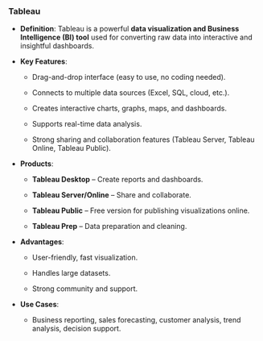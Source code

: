 ### **Tableau**

* **Definition**: Tableau is a powerful **data visualization and Business Intelligence (BI) tool** used for converting raw data into interactive and insightful dashboards.

* **Key Features**:

  * Drag-and-drop interface (easy to use, no coding needed).

  * Connects to multiple data sources (Excel, SQL, cloud, etc.).

  * Creates interactive charts, graphs, maps, and dashboards.

  * Supports real-time data analysis.

  * Strong sharing and collaboration features (Tableau Server, Tableau Online, Tableau Public).

* **Products**:

  * **Tableau Desktop** – Create reports and dashboards.

  * **Tableau Server/Online** – Share and collaborate.

  * **Tableau Public** – Free version for publishing visualizations online.

  * **Tableau Prep** – Data preparation and cleaning.

* **Advantages**:

  * User-friendly, fast visualization.

  * Handles large datasets.

  * Strong community and support.

* **Use Cases**:

  * Business reporting, sales forecasting, customer analysis, trend analysis, decision support.

